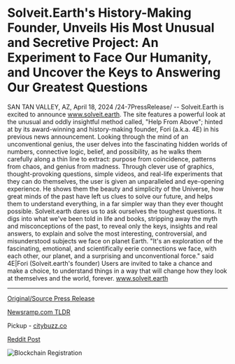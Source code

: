 # Solveit.Earth's History-Making Founder, Unveils His Most Unusual and Secretive Project: An Experiment to Face Our Humanity, and Uncover the Keys to Answering Our Greatest Questions

SAN TAN VALLEY, AZ, April 18, 2024 /24-7PressRelease/ -- Solveit.Earth is excited to announce www.solveit.earth. The site features a powerful look at the unusual and oddly insightful method called, "Help From Above"; hinted at by its award-winning and history-making founder, Fori (a.k.a. 4E) in his previous news announcement. Looking through the mind of an unconventional genius, the user delves into the fascinating hidden worlds of numbers, connective logic, belief, and possibility, as he walks them carefully along a thin line to extract: purpose from coincidence, patterns from chaos, and genius from madness.   Through clever use of graphics, thought-provoking questions, simple videos, and real-life experiments that they can do themselves, the user is given an unparalleled and eye-opening experience. He shows them the beauty and simplicity of the Universe, how great minds of the past have left us clues to solve our future, and helps them to understand everything, in a far simpler way than they ever thought possible.  Solveit.earth dares us to ask ourselves the toughest questions. It digs into what we've been told in life and books, stripping away the myth and misconceptions of the past, to reveal only the keys, insights and real answers, to explain and solve the most interesting, controversial, and misunderstood subjects we face on planet Earth.  "It's an exploration of the fascinating, emotional, and scientifically eerie connections we face, with each other, our planet, and a surprising and unconventional force." said 4E|Fori (Solveit.earth's founder)  Users are invited to take a chance and make a choice, to understand things in a way that will change how they look at themselves and the world, forever. www.solveit.earth 

---

[Original/Source Press Release](https://www.24-7pressrelease.com/press-release/510171/solveitearths-history-making-founder-unveils-his-most-unusual-and-secretive-project-an-experiment-to-face-our-humanity-and-uncover-the-keys-to-answering-our-greatest-questions)
                    

[Newsramp.com TLDR](https://newsramp.com/curated-news/solveit-earth-launches-groundbreaking-website-help-from-above/815b7c1be7bab490515c0df98d2e65d6) 


Pickup - [citybuzz.co](https://citybuzz.co/2024/04/18/solveit-earth-s-founder-unveils-unique-project-to-explore-humanity-s-deepest-questions)
 



[Reddit Post](https://www.reddit.com/r/Lifestyle_Culture/comments/1c6x8mk/solveitearth_launches_groundbreaking_website_help/) 



![Blockchain Registration](https://cdn.newsramp.app/24-7PressRelease/qrcode/244/18/mailau3D.webp)